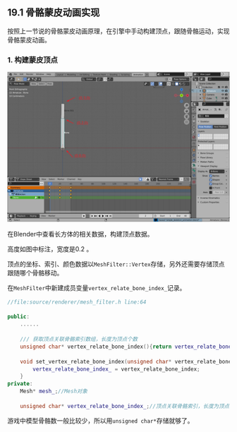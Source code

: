 ## 19.1 骨骼蒙皮动画实现

按照上一节说的骨骼蒙皮动画原理，在引擎中手动构建顶点，跟随骨骼运动，实现骨骼蒙皮动画。

### 1. 构建蒙皮顶点

![](../../imgs/skinned_mesh_renderer/simple_skinned_mesh_renderer/blender_skin_box_pos.jpg)

在Blender中查看长方体的相关数据，构建顶点数据。

高度如图中标注，宽度是0.2 。

顶点的坐标、索引、颜色数据以`MeshFilter::Vertex`存储，另外还需要存储顶点跟随哪个骨骼移动。

在`MeshFilter`中新建成员变量`vertex_relate_bone_index_`记录。

```c++
//file:source/renderer/mesh_filter.h line:64

public:
    ......

    /// 获取顶点关联骨骼索引数组，长度为顶点个数
    unsigned char* vertex_relate_bone_index(){return vertex_relate_bone_index_;};

    void set_vertex_relate_bone_index(unsigned char* vertex_relate_bone_index){
        vertex_relate_bone_index_ = vertex_relate_bone_index;
    }
private:
    Mesh* mesh_;//Mesh对象

    unsigned char* vertex_relate_bone_index_;//顶点关联骨骼索引，长度为顶点个数
```

游戏中模型骨骼数一般比较少，所以用`unsigned char*`存储就够了。

